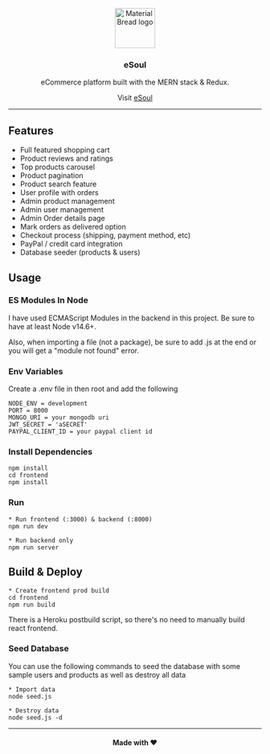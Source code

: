 <p align="center">
  <img width="80" src="https://res.cloudinary.com/dd5a8yar0/image/upload/v1657272635/ghost-g9fc98e6d0_1280_byheet.png" alt="Material Bread logo">
</p>

<h3 align="center">eSoul</h3>
<p align = "center">eCommerce platform built with the MERN stack &amp; Redux.
<p align="center">Visit <a href="https://master--enchanting-melba-984556.netlify.app">eSoul</a></p>

</p>

---

## Features
* Full featured shopping cart
* Product reviews and ratings
* Top products carousel
* Product pagination
* Product search feature
* User profile with orders
* Admin product management
* Admin user management
* Admin Order details page
* Mark orders as delivered option
* Checkout process (shipping, payment method, etc)
* PayPal / credit card integration
* Database seeder (products & users)



## Usage

### ES Modules In Node

I have used ECMAScript Modules in the backend in this project. Be sure to have at least Node v14.6+.

Also, when importing a file (not a package), be sure to add .js at the end or you will get a "module not found" error.

### Env Variables

Create a .env file in then root and add the following

```text
NODE_ENV = development
PORT = 8000
MONGO_URI = your mongodb uri
JWT_SECRET = 'aSECRET'
PAYPAL_CLIENT_ID = your paypal client id
```

### Install Dependencies

```text
npm install
cd frontend
npm install
```

### Run

```text
* Run frontend (:3000) & backend (:8000)
npm run dev

* Run backend only
npm run server
```

## Build & Deploy

```text
* Create frontend prod build
cd frontend
npm run build
```

There is a Heroku postbuild script, so there's no need to manually build react frontend.

### Seed Database

You can use the following commands to seed the database with some sample users and products as well as destroy all data

```text
* Import data
node seed.js

* Destroy data
node seed.js -d
```

---

<h4 align="center">Made with ❤️</h4> 
